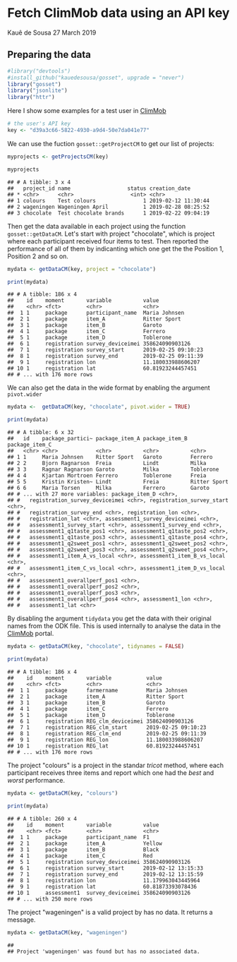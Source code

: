 Fetch ClimMob data using an API key
================
Kauê de Sousa
27 March 2019

Preparing the data
------------------

``` r
#library("devtools")
#install_github("kauedesousa/gosset", upgrade = "never")
library("gosset")
library("jsonlite")
library("httr")
```

Here I show some examples for a test user in [ClimMob](https://climmob.net/blog/)

``` r
# the user's API key 
key <- "d39a3c66-5822-4930-a9d4-50e7da041e77"
```

We can use the fuction `gosset::getProjectCM` to get our list of projects:

``` r
myprojects <- getProjectsCM(key)

myprojects
```

    ## # A tibble: 3 x 4
    ##   project_id name                  status creation_date      
    ## * <chr>      <chr>                  <int> <chr>              
    ## 1 colours    Test colours               1 2019-02-12 11:30:44
    ## 2 wageningen Wageningen April           1 2019-02-28 08:25:52
    ## 3 chocolate  Test chocolate brands      1 2019-02-22 09:04:19

Then get the data available in each project using the function `gosset::getDataCM`. Let's start with project "chocolate", which is project where each participant received four items to test. Then reported the performance of all of them by indicanting which one get the the Position 1, Position 2 and so on.

``` r
mydata <- getDataCM(key, project = "chocolate")

print(mydata)
```

    ## # A tibble: 186 x 4
    ##    id    moment       variable          value              
    ##    <chr> <fct>        <chr>             <chr>              
    ##  1 1     package      participant_name  Maria Johnsen      
    ##  2 1     package      item_A            Ritter Sport       
    ##  3 1     package      item_B            Garoto             
    ##  4 1     package      item_C            Ferrero            
    ##  5 1     package      item_D            Toblerone          
    ##  6 1     registration survey_deviceimei 358624090903126    
    ##  7 1     registration survey_start      2019-02-25 09:10:23
    ##  8 1     registration survey_end        2019-02-25 09:11:39
    ##  9 1     registration lon               11.180033988606207 
    ## 10 1     registration lat               60.81923244457451  
    ## # ... with 176 more rows

We can also get the data in the wide format by enabling the argument `pivot.wider`

``` r
mydata <-  getDataCM(key, "chocolate", pivot.wider = TRUE)

print(mydata)
```

    ## # A tibble: 6 x 32
    ##   id    package_partici~ package_item_A package_item_B package_item_C
    ##   <chr> <chr>            <chr>          <chr>          <chr>         
    ## 1 1     Maria Johnsen    Ritter Sport   Garoto         Ferrero       
    ## 2 2     Bjorn Ragnarson  Freia          Lindt          Milka         
    ## 3 3     Ragnar Ragnarson Garoto         Milka          Toblerone     
    ## 4 4     Kjartan Mortroen Ferrero        Toblerone      Freia         
    ## 5 5     Kristin Kristen~ Lindt          Freia          Ritter Sport  
    ## 6 6     Maria Torsen     Milka          Ferrero        Garoto        
    ## # ... with 27 more variables: package_item_D <chr>,
    ## #   registration_survey_deviceimei <chr>, registration_survey_start <chr>,
    ## #   registration_survey_end <chr>, registration_lon <chr>,
    ## #   registration_lat <chr>, assessment1_survey_deviceimei <chr>,
    ## #   assessment1_survey_start <chr>, assessment1_survey_end <chr>,
    ## #   assessment1_q1taste_pos1 <chr>, assessment1_q1taste_pos2 <chr>,
    ## #   assessment1_q1taste_pos3 <chr>, assessment1_q1taste_pos4 <chr>,
    ## #   assessment1_q2sweet_pos1 <chr>, assessment1_q2sweet_pos2 <chr>,
    ## #   assessment1_q2sweet_pos3 <chr>, assessment1_q2sweet_pos4 <chr>,
    ## #   assessment1_item_A_vs_local <chr>, assessment1_item_B_vs_local <chr>,
    ## #   assessment1_item_C_vs_local <chr>, assessment1_item_D_vs_local <chr>,
    ## #   assessment1_overallperf_pos1 <chr>,
    ## #   assessment1_overallperf_pos2 <chr>,
    ## #   assessment1_overallperf_pos3 <chr>,
    ## #   assessment1_overallperf_pos4 <chr>, assessment1_lon <chr>,
    ## #   assessment1_lat <chr>

By disabling the argument `tidydata` you get the data with their original names from the ODK file. This is used internally to analyse the data in the [ClimMob](https://climmob.net/blog/) portal.

``` r
mydata <- getDataCM(key, "chocolate", tidynames = FALSE)

print(mydata)
```

    ## # A tibble: 186 x 4
    ##    id    moment       variable           value              
    ##    <chr> <fct>        <chr>              <chr>              
    ##  1 1     package      farmername         Maria Johnsen      
    ##  2 1     package      item_A             Ritter Sport       
    ##  3 1     package      item_B             Garoto             
    ##  4 1     package      item_C             Ferrero            
    ##  5 1     package      item_D             Toblerone          
    ##  6 1     registration REG_clm_deviceimei 358624090903126    
    ##  7 1     registration REG_clm_start      2019-02-25 09:10:23
    ##  8 1     registration REG_clm_end        2019-02-25 09:11:39
    ##  9 1     registration REG_lon            11.180033988606207 
    ## 10 1     registration REG_lat            60.81923244457451  
    ## # ... with 176 more rows

The project "colours" is a project in the standar *tricot* method, where each participant receives three items and report which one had the *best* and *worst* performance.

``` r
mydata <- getDataCM(key, "colours")

print(mydata)
```

    ## # A tibble: 260 x 4
    ##    id    moment       variable          value              
    ##    <chr> <fct>        <chr>             <chr>              
    ##  1 1     package      participant_name  F1                 
    ##  2 1     package      item_A            Yellow             
    ##  3 1     package      item_B            Black              
    ##  4 1     package      item_C            Red                
    ##  5 1     registration survey_deviceimei 358624090903126    
    ##  6 1     registration survey_start      2019-02-12 13:15:33
    ##  7 1     registration survey_end        2019-02-12 13:15:59
    ##  8 1     registration lon               11.179963043445964 
    ##  9 1     registration lat               60.81873393078436  
    ## 10 1     assessment1  survey_deviceimei 358624090903126    
    ## # ... with 250 more rows

The project "wageningen" is a valid project by has no data. It returns a message.

``` r
mydata <- getDataCM(key, "wageningen")
```

    ## 
    ## Project 'wageningen' was found but has no associated data.
